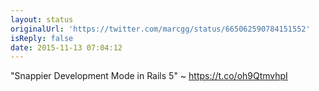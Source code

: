 ```yaml
---
layout: status
originalUrl: 'https://twitter.com/marcgg/status/665062590784151552'
isReply: false
date: 2015-11-13 07:04:12
---
```


"Snappier Development Mode in Rails 5" ~ https://t.co/oh9QtmvhpI
